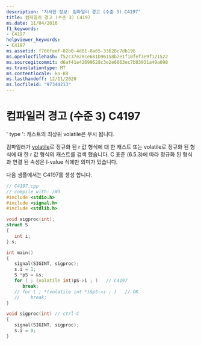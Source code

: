 ```yaml
---
description: '자세한 정보: 컴파일러 경고 (수준 3) C4197'
title: 컴파일러 경고 (수준 3) C4197
ms.date: 11/04/2016
f1_keywords:
- C4197
helpviewer_keywords:
- C4197
ms.assetid: f766feef-82b0-4d81-8a65-33628c7db196
ms.openlocfilehash: f52c37e28ce681b96158b7e1f10fef3e9f121522
ms.sourcegitcommit: d6af41e42699628c3e2e6063ec7b03931a49a098
ms.translationtype: MT
ms.contentlocale: ko-KR
ms.lasthandoff: 12/11/2020
ms.locfileid: "97344213"
---
```

# <a name="compiler-warning-level-3-c4197"></a>컴파일러 경고 (수준 3) C4197

' type ': 캐스트의 최상위 volatile은 무시 됩니다.

컴파일러가 [volatile](../../cpp/volatile-cpp.md)로 정규화 된 r 값 형식에 대 한 캐스트 또는 volatile로 정규화 된 형식에 대 한 r 값 형식의 캐스트를 검색 했습니다. C 표준 (6.5.3)에 따라 정규화 된 형식과 연결 된 속성은 l-value 식에만 의미가 있습니다.

다음 샘플에서는 C4197를 생성 합니다.

```cpp
// C4197.cpp
// compile with: /W3
#include <stdio.h>
#include <signal.h>
#include <stdlib.h>

void sigproc(int);
struct S
{
   int i;
} s;

int main()
{
   signal(SIGINT, sigproc);
   s.i = 1;
   S *pS = &s;
   for ( ; (volatile int)pS->i ; )   // C4197
      break;
   // for ( ; *(volatile int *)&pS->i ; )   // OK
   //    break;
}

void sigproc(int) // ctrl-C
{
   signal(SIGINT, sigproc);
   s.i = 0;
}
```
